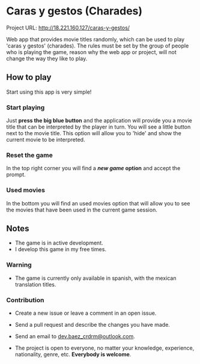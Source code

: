 # Caras y gestos (Charades)
Project URL: http://18.221.160.127/caras-y-gestos/

Web app that provides movie titles randomly, which can be used to play 'caras y gestos' (charades).
The rules must be set by the group of people who is playing the game, reason why the web app or project, will not change the way they like to play.

## How to play
Start using this app is very simple!

### Start playing
Just **press the big blue button** and the application will provide you a movie title that can be interpreted by the player in turn.
You will see a little button next to the movie title. This option will allow you to 'hide' and show the current movie to be interpreted.

### Reset the game
In the top right corner you will find a ***new game* option** and accept the prompt.

### Used movies
In the bottom you will find an used movies option that will allow you to see the movies that have been used in the current game session.

## Notes
- The game is in active development.
- I develop this game in my free times.

### Warning
- The game is currently only available in spanish, with the mexican translation titles.

### Contribution
- Create a new issue or leave a comment in an open issue.
- Send a pull request and describe the changes you have made.
- Send an email to [dev.baez_crdrm@outlook.com](mailto:dev.baez_crdrm@outlook.com).

- The project is open to everyone, no matter your knowledge, experience, nationality, genre, etc. **Everybody is welcome**.